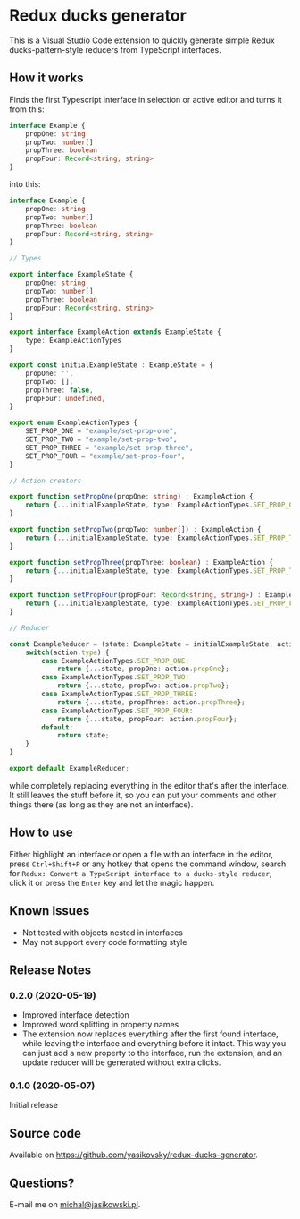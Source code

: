 # Redux ducks generator

This is a Visual Studio Code extension to quickly generate simple Redux ducks-pattern-style reducers from TypeScript interfaces.

## How it works

Finds the first Typescript interface in selection or active editor and turns it from this:

```typescript
interface Example {
	propOne: string
	propTwo: number[]
	propThree: boolean
	propFour: Record<string, string>
}
```

into this:

```typescript
interface Example {
	propOne: string
	propTwo: number[]
	propThree: boolean
	propFour: Record<string, string>
}

// Types

export interface ExampleState {
	propOne: string
	propTwo: number[]
	propThree: boolean
	propFour: Record<string, string>
}

export interface ExampleAction extends ExampleState {
	type: ExampleActionTypes
}

export const initialExampleState : ExampleState = {
	propOne: '',
	propTwo: [],
	propThree: false,
	propFour: undefined,
}

export enum ExampleActionTypes {
	SET_PROP_ONE = "example/set-prop-one",
	SET_PROP_TWO = "example/set-prop-two",
	SET_PROP_THREE = "example/set-prop-three",
	SET_PROP_FOUR = "example/set-prop-four",
}

// Action creators

export function setPropOne(propOne: string) : ExampleAction {
	return {...initialExampleState, type: ExampleActionTypes.SET_PROP_ONE, propOne: propOne};
}

export function setPropTwo(propTwo: number[]) : ExampleAction {
	return {...initialExampleState, type: ExampleActionTypes.SET_PROP_TWO, propTwo: propTwo};
}

export function setPropThree(propThree: boolean) : ExampleAction {
	return {...initialExampleState, type: ExampleActionTypes.SET_PROP_THREE, propThree: propThree};
}

export function setPropFour(propFour: Record<string, string>) : ExampleAction {
	return {...initialExampleState, type: ExampleActionTypes.SET_PROP_FOUR, propFour: propFour};
}

// Reducer

const ExampleReducer = (state: ExampleState = initialExampleState, action: ExampleAction) => {
	switch(action.type) {
		case ExampleActionTypes.SET_PROP_ONE:
			return {...state, propOne: action.propOne};
		case ExampleActionTypes.SET_PROP_TWO:
			return {...state, propTwo: action.propTwo};
		case ExampleActionTypes.SET_PROP_THREE:
			return {...state, propThree: action.propThree};
		case ExampleActionTypes.SET_PROP_FOUR:
			return {...state, propFour: action.propFour};
		default:
			return state;
	}
}

export default ExampleReducer;
```

while completely replacing everything in the editor that's after the interface. It still leaves the stuff before it, so you can put your comments and other things there (as long as they are not an interface).

## How to use

Either highlight an interface or open a file with an interface in the editor, press `Ctrl+Shift+P` or any hotkey that opens the command window, search for `Redux: Convert a TypeScript interface to a ducks-style reducer`, click it or press the `Enter` key and let the magic happen.

## Known Issues

- Not tested with objects nested in interfaces
- May not support every code formatting style

## Release Notes

### 0.2.0 (2020-05-19)

- Improved interface detection
- Improved word splitting in property names
- The extension now replaces everything after the first found interface, while leaving the interface and everything before it intact. This way you can just add a new property to the interface, run the extension, and an update reducer will be generated without extra clicks.

### 0.1.0 (2020-05-07)

Initial release

## Source code

Available on https://github.com/yasikovsky/redux-ducks-generator.

## Questions?

E-mail me on michal@jasikowski.pl.
